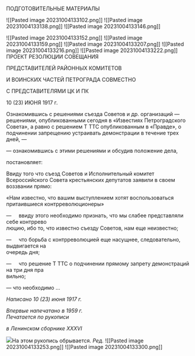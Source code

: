 ПОДГОТОВИТЕЛЬНЫЕ МАТЕРИАЛЫ

![[Pasted image 20231004133102.png]]
![[Pasted image 20231004133138.png]]
![[Pasted image 20231004133146.png]]

![[Pasted image 20231004133152.png]]
![[Pasted image 20231004133159.png]]
![[Pasted image 20231004133207.png]]
![[Pasted image 20231004133216.png]]
![[Pasted image 20231004133222.png]]
ПРОЕКТ РЕЗОЛЮЦИИ СОВЕЩАНИЯ

ПРЕДСТАВИТЕЛЕЙ РАЙОННЫХ КОМИТЕТОВ

И ВОИНСКИХ ЧАСТЕЙ ПЕТРОГРАДА СОВМЕСТНО

С ПРЕДСТАВИТЕЛЯМИ ЦК И ПК

10 (23) ИЮНЯ 1917 г.

Ознакомившись с решениями съезда Советов и др. организаций — решениями, опуб­ликованными сегодня в «Известиях Петроградского Совета», а равно с решением Τ TTC опубликованным в «Правде», о подчинении запрещению устраивать демонстрации в течение трех дней, —

— ознакомившись с этими решениями и обсудив положение дела,

постановляет:

Ввиду того что съезд Советов и Исполнительный комитет Всероссийского Совета крестьянских депутатов заявили в своем воззвании прямо:

«Нам известно, что вашим выступлением хотят воспользоваться притаившиеся контрреволюционеры»

—     ввиду этого необходимо признать, что мы слабее представляли себе контррево­  
люцию, ибо то, что известно съезду Советов, нам еще неизвестно;

—     что борьба с контрреволюцией еще насущнее, следовательно, выдвигается на  
очередь дня;

—     что решение Τ TTC о подчинении прямому запрету демонстраций на три дня пра­  
вильно;

— что необходимо ...

_Написано 10 (23) июня 1917 г._

_Впервые напечатано в 1959 г.                                                              Печатается по рукописи_

_в Ленинском сборнике_ _XXXVI_

![](file:///C:/Users/bot32/AppData/Local/Temp/msohtmlclip1/01/clip_image001.png)На этом рукопись обрывается. _Ред._
![[Pasted image 20231004133253.png]]
![[Pasted image 20231004133300.png]]
